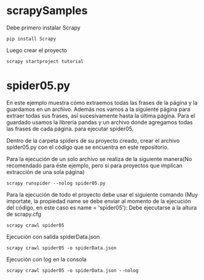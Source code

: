 # scrapySamples
Debe primero instalar Scrapy
```
pip install Scrapy
```
Luego crear el proyecto
```
scrapy startproject tutorial
```

# spider05.py
En este ejemplo muestra cómo extraemos todas las frases de la página y la guardamos en un archivo. Además nos vamos a la siguiente página para extraer todas sus frases, así sucesivamente hasta la última página. Para el guardado usamos la librería pandas y un archivo donde agregamos todas las frases de cada página.
para ejecutar spider05.

Dentro de la carpeta spiders de su proyecto creado, crear el archivo spider05.py con el código que se encuentra en este repositorio. 

Para la ejecución de un solo archivo se realiza de la siguiente manera(No recomendado para éste ejemplo, pero sí para proyectos que implican extracción de una sola página)
```
scrapy runspider --nolog spider05.py
```

Para la ejecución de todo el proyecto debe usar el siguiente comando (Muy importate, la propiedad name se debe enviar al momento de la ejecución del código, en este caso es name = 'spider05'):
Debe ejecutarse a la altura de scrapy.cfg
```
scrapy crawl spider05
```
Ejecución con salida spiderData.json
```
scrapy crawl spider05 -o spiderData.json
```

Ejecución con log en la consola
```
scrapy crawl spider05 -o spiderData.json --nolog
```



